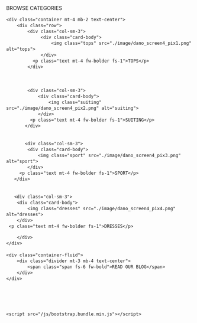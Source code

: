 <!DOCTYPE html>
<html lang="en">
<head>
    <meta charset="UTF-8">
    <meta name="viewport" content="width=device-width, initial-scale=1.0">
    <title>Screen 4</title>
    <link rel="stylesheet" href="/css/bootstrap.min.css">
    <link rel="stylesheet" href="./screen4.css">
    <script src="https://kit.fontawesome.com/eeb623132b.js" crossorigin="anonymous"></script>
</head>
<body>
    <div class="container-fluid">
        <div class="divider mt-3 mb-4 text-center">
            <span class="span fs-6 fw-bold">BROWSE CATEGORIES</span>
        </div>
    </div>


    
    <div class="container mt-4 mb-2 text-center">
        <div class="row">
            <div class="col-sm-3">
                 <div class="card-body">
                     <img class="tops" src="./image/dano_screen4_pix1.png" alt="tops">
                 </div>
              <p class="text mt-4 fw-bolder fs-1">TOPS</p>
            </div>
    
                 
    
            <div class="col-sm-3">
                <div class="card-body">
                    <img class="suiting" src="./image/dano_screen4_pix2.png" alt="suiting">
                </div>
             <p class="text mt-4 fw-bolder fs-1">SUITING</p>
           </div>


           <div class="col-sm-3">
            <div class="card-body">
                <img class="sport" src="./image/dano_screen4_pix3.png" alt="sport">
            </div>
         <p class="text mt-4 fw-bolder fs-1">SPORT</p>
       </div>


       <div class="col-sm-3">
        <div class="card-body">
            <img class="dresses" src="./image/dano_screen4_pix4.png" alt="dresses">
        </div>
     <p class="text mt-4 fw-bolder fs-1">DRESSES</p>
   </div>



        </div>      
    </div>

    <div class="container-fluid">
        <div class="divider mt-3 mb-4 text-center">
            <span class="span fs-6 fw-bold">READ OUR BLOG</span>
        </div>
    </div>





    <script src="/js/bootstrap.bundle.min.js"></script>
</body>
</html>